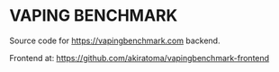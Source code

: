 # VAPING BENCHMARK

Source code for https://vapingbenchmark.com backend.

Frontend at: https://github.com/akiratoma/vapingbenchmark-frontend

